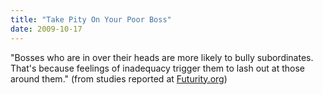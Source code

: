 ```yaml
---
title: "Take Pity On Your Poor Boss"
date: 2009-10-17
---
```

"Bosses who are in over their heads are more likely to bully subordinates. That's because feelings of inadequacy trigger them to lash out at those around them." (from studies reported at <a href="http://futurity.org/top-stories/failing-bosses-sabotage-to-boost-ego/">Futurity.org</a>)
